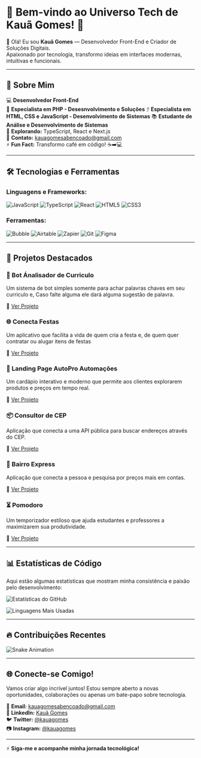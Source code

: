 # 🚀 Bem-vindo ao Universo Tech de Kauã Gomes! 🌟

👋 Olá! Eu sou **Kauã Gomes** — Desenvolvedor Front-End e Criador de Soluções Digitais.  
Apaixonado por tecnologia, transformo ideias em interfaces modernas, intuitivas e funcionais.    

---

## 🚨 Sobre Mim

💻 **Desenvolvedor Front-End**  
🐘 **Especialista em PHP - Desesnvolvimento e Soluções**
𖥩  **Especialista em HTML, CSS e JavaScript - Desenvolvimento de Sistemas**
📚 **Estudante de Análise e Desenvolvimento de Sistemas**  
🌟 **Explorando:** TypeScript, React e Next.js  
📧 **Contato:** [kauagomesabencoado@gmail.com](mailto:kauagomesabencoado@gmail.com)  
⚡ **Fun Fact:** Transformo café em código! ☕➡️💻  

---

## 🛠️ Tecnologias e Ferramentas

### Linguagens e Frameworks:
![JavaScript](https://img.shields.io/badge/JavaScript-F7DF1E?style=for-the-badge&logo=javascript&logoColor=black)
![TypeScript](https://img.shields.io/badge/TypeScript-3178C6?style=for-the-badge&logo=typescript&logoColor=white)
![React](https://img.shields.io/badge/React-61DAFB?style=for-the-badge&logo=react&logoColor=black)
![HTML5](https://img.shields.io/badge/HTML5-E34F26?style=for-the-badge&logo=html5&logoColor=white)
![CSS3](https://img.shields.io/badge/CSS3-1572B6?style=for-the-badge&logo=css3&logoColor=white)

### Ferramentas:
![Bubble](https://img.shields.io/badge/Bubble-000000?style=for-the-badge&logo=bubble&logoColor=white)
![Airtable](https://img.shields.io/badge/Airtable-18BFFF?style=for-the-badge&logo=airtable&logoColor=white)
![Zapier](https://img.shields.io/badge/Zapier-FF4A00?style=for-the-badge&logo=zapier&logoColor=white)
![Git](https://img.shields.io/badge/Git-F05032?style=for-the-badge&logo=git&logoColor=white)
![Figma](https://img.shields.io/badge/Figma-F24E1E?style=for-the-badge&logo=figma&logoColor=white)

---

## 🚀 Projetos Destacados

### 👔 Bot Ánalisador de Curriculo
Um sistema de bot simples somente para achar palavras chaves em seu curriculo e, Caso falte alguma ele dará alguma sugestão de palavra.

🔗 [Ver Projeto](https://kauagg.github.io/bot_curriculo/)

### 🌐 Conecta Festas
Um aplicativo que facilita a vida de quem cria a festa e, de quem quer contratar ou alugar itens de festas

🔗 [Ver Projeto](https://kauagg.github.io/Conecta_festa_Final/)

### 🎨 Landing Page AutoPro Automações
Um cardápio interativo e moderno que permite aos clientes explorarem produtos e preços em tempo real.  

🔗 [Ver Projeto](https://kauagg.github.io/LP_AutoPro/)  

### 📦 Consultor de CEP
Aplicação que conecta a uma API pública para buscar endereços através do CEP.  

🔗 [Ver Projeto](https://kauagg.github.io/Consultor_De_Cep/)  

### 🛒 Bairro Express
Aplicação que conecta a pessoa e pesquisa por preços mais em contas.  

🔗 [Ver Projeto](https://kauagg.github.io/Bairro_Express/)  

### ⏳ Pomodoro
Um temporizador estiloso que ajuda estudantes e professores a maximizarem sua produtividade.  

🔗 [Ver Projeto](https://kauagg.github.io/Temporizador_Em_JavaScript/)  

---

## 📊 Estatísticas de Código

Aqui estão algumas estatísticas que mostram minha consistência e paixão pelo desenvolvimento:

![Estatísticas do GitHub](https://github-readme-stats.vercel.app/api?username=kauagg&show_icons=true&theme=radical&hide_border=true)

![Linguagens Mais Usadas](https://github-readme-stats.vercel.app/api/top-langs/?username=kauagg&layout=compact&theme=radical&hide_border=true)

---

## 🔥 Contribuições Recentes

![Snake Animation](https://github.com/kauagg/kauagg/blob/output/github-contribution-grid-snake.svg)

---

## 🌐 Conecte-se Comigo!

Vamos criar algo incrível juntos! Estou sempre aberto a novas oportunidades, colaborações ou apenas um bate-papo sobre tecnologia.  

📧 **Email:** [kauagomesabencoado@gmail.com](mailto:kauagomesabencoado@gmail.com)  
💼 **LinkedIn:** [Kauã Gomes](#)  
🐦 **Twitter:** [@kauagomes](#)  
📷 **Instagram:** [@kauagomes](#)  

---

⚡ **Siga-me e acompanhe minha jornada tecnológica!**  
